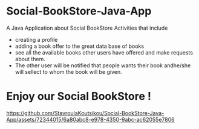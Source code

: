 # Social-BookStore-Java-App
A Java Application about  Social BookStore Activities that include 
  * creating a profile
  * adding a book offer to the great data base of books
  * see all the available books other users have offered and make requests about them.
  * The other user will be notified that people wants their book andhe/she will sellect to whom the book will be given.

# Enjoy our Social BookStore !

https://github.com/StavroulaKoutsikou/Social-BookStore-Java-App/assets/72344015/6a80abc8-e978-4350-9abc-ac62055e7806

